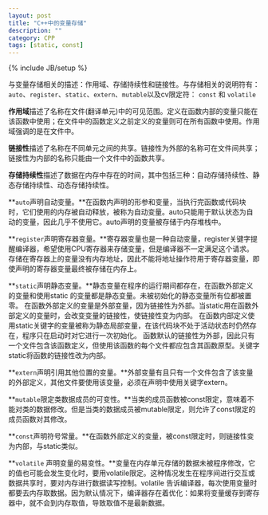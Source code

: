 ```yaml
---
layout: post
title: "C++中的变量存储"
description: ""
category: CPP
tags: [static, const]
---
```

{% include JB/setup %}

与变量存储相关的描述：作用域、存储持续性和链接性。与存储相关的说明符有：`auto`、`register`、`static`、`extern`、`mutable`以及cv限定符： `const` 和 `volatile`

**作用域**描述了名称在文件(翻译单元)中的可见范围。定义在函数内部的变量只能在该函数中使用；在文件中的函数定义之前定义的变量则可在所有函数中使用。作用域强调的是在文件中。

**链接性**描述了名称在不同单元之间的共享。链接性为外部的名称可在文件间共享；链接性为内部的名称只能由一个文件中的函数共享。

**存储持续性**描述了数据在内存中存在的时间，其中包括三种：自动存储持续性、静态存储持续性、动态存储持续性。


**`auto`声明自动变量。**在函数内声明的形参和变量，当执行完函数或代码块时，它们使用的内存被自动释放，被称为自动变量。auto只能用于默认状态为自动的变量，因此几乎不使用它。auto声明的变量被存储于内存堆栈中。

**`register`声明寄存器变量。**寄存器变量也是一种自动变量，register关键字提醒编译器，希望使用CPU寄存器来存储变量，但是编译器不一定满足这个请求。存储在寄存器上的变量没有内存地址，因此不能将地址操作符用于寄存器变量，即使声明的寄存器变量最终被存储在内存上。

**`static`声明静态变量。**静态变量在程序的运行期间都存在，在函数外部定义的变量和使用static 的变量都是静态变量。未被初始化的静态变量所有位都被置零。
在函数外部定义的变量是外部变量，因为链接性为外部。当static用在函数外部定义的变量时，会改变变量的链接性，使链接性变为内部。
在函数内部定义使用static关键字的变量被称为静态局部变量，在该代码块不处于活动状态时仍然存在，程序只在启动时对它进行一次初始化。
函数默认的链接性为外部，因此只有一个文件包含该函数定义，但使用该函数的每个文件都应包含其函数原型。关键字static将函数的链接性改为内部。

**`extern`声明引用其他位置的变量。**外部变量有且只有一个文件包含了该变量的外部定义，其他文件要使用该变量，必须在声明中使用关键字extern。

**`mutable`限定类数据成员的可变性。**当类的成员函数被const限定，意味着不能对类的数据修改。但是当类的数据成员被mutable限定，则允许了const限定的成员函数对其修改。

**`const`声明符号常量。**在函数外部定义的变量，被const限定时，则链接性变为内部，与static类似。

**`volatile` 声明变量的易变性。**变量在内存单元存储的数据未被程序修改，它的值也可能会发生变化时，要用volatile限定。这种情况发生在程序间进行交互或数据共享时，要对内存进行数据读写控制。volatile 告诉编译器，每次使用变量时都要去内存取数据。因为默认情况下，编译器存在着优化：如果将变量缓存到寄存器中，就不会到内存取值，导致取值不是最新数据。

